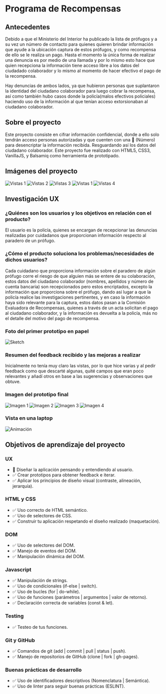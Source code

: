 # Programa de Recompensas

## Antecedentes

Debido a que el Ministerio del Interior ha publicado la lista de prófugos y a su vez un número de contacto para quienes quieren brindar información que ayude a la ubicación captura de estos prófugos, y como recompensa de ello se le realiza un pago. Hasta el momento la única forma de realizar una denuncia es por medio de una llamada y por lo mismo esto hace que quien recepciona la información tiene acceso libre a los datos del ciudadado colaborador y lo mismo al momento de hacer efectivo el pago de la recompensa.

Hay denuncias de ambos lados, ya que hubieron personas que suplantaron la identidad del ciudadano colaborador para luego cobrar la recompensa, así como también hubo casos donde la policía(malos efectivos policiales) haciendo uso de la información al que tenían acceso extorsionaban al ciudadano colaborador.

## Sobre el proyecto

Este proyecto consiste en cifrar información confidencial, donde a ello solo tendrán acceso personas autorizadas y que cuenten con una :key: (Número) para desencriptar la información recibida. Resguardando así los datos del ciudadano colaborador. Este proyecto fue realizado con HTML5, CSS3, VanillaJS, y Balsamiq como herramienta de prototipado.

## Imágenes del proyecto

![Vistas 1](images/vista1.png)
![Vistas 2](images/vista2.png)
![Vistas 3](images/vista3.png)
![Vistas 1](images/vista1.png)
![Vistas 4](images/vista4.png)

## Investigación UX

### ¿Quiénes son los usuarios y los objetivos en relación con el producto?

El usuario es la policía, quienes se encargan de recepcionar las denuncias realizadas por cuidadanos que proporcionan información respecto al paradero de un prófugo.

### ¿Cómo el producto soluciona los problemas/necesidades de dichos usuarios?

Cada cuidadano que proporciona información sobre el paradero de algún prófugo corre el riesgo de que alguien más se entere de su colaboración, estos datos del ciudadano colaborador (nombres, apellidos y número de cuenta bancaria) son recepcionados pero estos encriptados, excepto la información que proporciona sobre el prófugo, dando así lugar a que la policía realice las investigaciones pertinentes, y en caso la información haya sido relevante para la captura, estos datos pasan a la Comisión Evaluadora de Recompensas, quienes a través de un acta solicitan el pago al ciudadano colaborador, y la información es devuelta a la policía, más no el detalle del motivo del pago de recompensa.

### Foto del primer prototipo en papel

![Sketch](images/prototipoPapel.png)

### Resumen del feedback recibido y las mejoras a realizar

Inicialmente no tenía muy claro las vistas, por lo que hice varias y al pedir feedback como que descarté algunas, quité campos que eran poco relevantes y añadí otros en base a las sugerencias y observaciones que obtuve.

### Imagen del prototipo final

![Imagen 1][1]  ![Imagen 2][2]  ![Imagen 3][3]  ![Imagen 4][4]

[1]: images/intro.png
[2]: images/list-fugitive.png
[3]: images/encode.png
[4]: images/decode.png
    
### Vista en una laptop

![Animación](images/animation.gif)  

## Objetivos de aprendizaje del proyecto

### UX

- :black_square_button: Diseñar la aplicación pensando y entendiendo al usuario.
- :white_check_mark: Crear prototipos para obtener feedback e iterar.
- :white_check_mark: Aplicar los principios de diseño visual (contraste, alineación, jerarquía).

### HTML y CSS

- :white_check_mark: Uso correcto de HTML semántico.
- :white_check_mark: Uso de selectores de CSS.
- :white_check_mark: Construir tu aplicación respetando el diseño realizado (maquetación).

### DOM

- :white_check_mark: Uso de selectores del DOM.
- :white_check_mark: Manejo de eventos del DOM.
- :white_check_mark: Manipulación dinámica del DOM.

### Javascript

- :white_check_mark: Manipulación de strings.
- :white_check_mark: Uso de condicionales (if-else | switch).
- :white_check_mark: Uso de bucles (for | do-while).	
- :white_check_mark: Uso de funciones (parámetros | argumentos | valor de retorno).
- :white_check_mark: Declaración correcta de variables (const & let).

### Testing

- :white_check_mark: Testeo de tus funciones.

### Git y GitHub

- :white_check_mark: Comandos de git (add | commit | pull | status | push).
- :white_check_mark: Manejo de repositorios de GitHub (clone | fork | gh-pages).

### Buenas prácticas de desarrollo

- :white_check_mark: Uso de identificadores descriptivos (Nomenclatura | Semántica).
- :white_check_mark: Uso de linter para seguir buenas prácticas (ESLINT).

